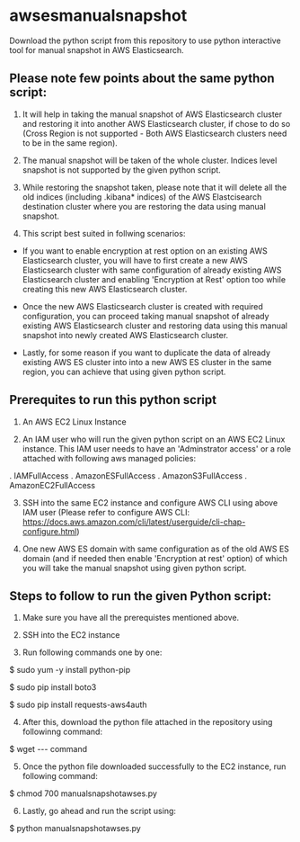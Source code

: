 # awsesmanualsnapshot
Download the python script from this repository to use python interactive tool for manual snapshot in AWS Elasticsearch.

## Please note few points about the same python script:

1. It will help in taking the manual snapshot of AWS Elasticsearch cluster and restoring it into another AWS Elasticsearch cluster, if chose to do so (Cross Region is not supported - Both AWS Elasticsearch clusters need to be in the same region).

2. The manual snapshot will be taken of the whole cluster. Indices level snapshot is not supported by the given python script.

3. While restoring the snapshot taken, please note that it will delete all the old indices (including .kibana* indices) of the AWS Elastcisearch destination cluster where you are restoring the data using manual snapshot.

4. This script best suited in follwing scenarios:

  - If you want to enable encryption at rest option on an existing AWS Elasticsearch cluster, you will have to first create a new AWS Elasticsearch cluster with same configuration of already existing AWS Elasticsearch cluster and enabling 'Encryption at Rest' option too while creating this new AWS Elasticsearch cluster. 
  - Once the new AWS Elasticsearch cluster is created with required configuration, you can proceed taking manual snapshot of already existing AWS Elasticsearch cluster and restoring data using this manual snapshot into newly created AWS Elasticsearch cluster.
  
  - Lastly, for some reason if you want to duplicate the data of already existing AWS ES cluster into into a new AWS ES cluster in the same region, you can achieve that using given python script.
  

## Prerequites to run this python script

1. An AWS EC2 Linux Instance 

2. An IAM user who will run the given python script on an AWS EC2 Linux instance. This IAM user needs to have an 'Adminstrator access' or a role attached with following aws managed policies:

  . IAMFullAccess 
  . AmazonESFullAccess
  . AmazonS3FullAccess 
  . AmazonEC2FullAccess 
  
3. SSH into the same EC2 instance and configure AWS CLI using above IAM user (Please refer to configure AWS CLI: https://docs.aws.amazon.com/cli/latest/userguide/cli-chap-configure.html)

4. One new AWS ES domain with same configuration as of the old AWS ES domain (and if needed then enable 'Encryption at rest' option) of which you will take the manual snapshot using given python script.

## Steps to follow to run the given Python script:

1. Make sure you have all the prerequistes mentioned above.

2. SSH into the EC2 instance

3. Run following commands one by one:

  $ sudo yum -y install python-pip

  $ sudo pip install boto3

  $ sudo pip install requests-aws4auth

4. After this, download the python file attached in the repository using followinng command:

  $ wget --- command
  
5. Once the python file downloaded successfully to the EC2 instance, run following command:

  $ chmod 700 manualsnapshotawses.py
  
6. Lastly, go ahead and run the script using:

  $ python manualsnapshotawses.py
